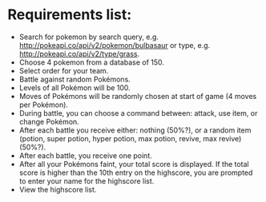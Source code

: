 # Requirements list:

- Search for pokemon by search query, e.g. http://pokeapi.co/api/v2/pokemon/bulbasaur or type, e.g. http://pokeapi.co/api/v2/type/grass.
- Choose 4 pokemon from a database of 150.
- Select order for your team.
- Battle against random Pokémons.
- Levels of all Pokémon will be 100.
- Moves of Pokémons will be randomly chosen at start of game (4 moves per Pokémon).
- During battle, you can choose a command between: attack, use item, or change Pokémon.
- After each battle you receive either: nothing (50%?), or a random item (potion, super potion, hyper potion, max potion, revive, max revive) (50%?).
- After each battle, you receive one point.
- After all your Pokémons faint, your total score is displayed. If the total score is higher than the 10th entry on the highscore, you are prompted to enter your name for the highscore list.
- View the highscore list.
